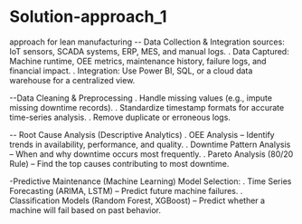 # Solution-approach_1
approach for lean manufacturing
-- Data Collection & Integration sources: IoT sensors, SCADA systems, ERP, MES, and manual logs.
. Data Captured: Machine runtime, OEE metrics, maintenance history, failure logs, and financial impact.
.  Integration: Use Power BI, SQL, or a cloud data warehouse for a centralized view.

--Data Cleaning & Preprocessing
. Handle missing values (e.g., impute missing downtime records).
. Standardize timestamp formats for accurate time-series analysis.
. Remove duplicate or erroneous logs.

-- Root Cause Analysis (Descriptive Analytics)
. OEE Analysis – Identify trends in availability, performance, and quality.
. Downtime Pattern Analysis – When and why downtime occurs most frequently.
. Pareto Analysis (80/20 Rule) – Find the top causes contributing to most downtime.

-Predictive Maintenance (Machine Learning)
Model Selection:
. Time Series Forecasting (ARIMA, LSTM) – Predict future machine failures.
. Classification Models (Random Forest, XGBoost) – Predict whether a machine will fail based on past behavior.
